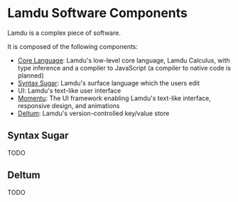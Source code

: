 # Lamdu Software Components

Lamdu is a complex piece of software.

It is composed of the following components:

* [Core Language](https://github.com/lamdu/lamdu-calculus): Lamdu's low-level core language, Lamdu Calculus, with type inference and a compiler to JavaScript (a compiler to native code is planned)
* [Syntax Sugar](#syntax-sugar): Lamdu's surface language which the users edit
* UI: Lamdu's text-like user interface
* [Momentu](https://github.com/lamdu/momentu): The UI framework enabling Lamdu's text-like interface, responsive design, and animations
* [Deltum](#deltum): Lamdu's version-controlled key/value store

## Syntax Sugar

TODO

## Deltum

TODO